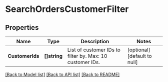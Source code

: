 # SearchOrdersCustomerFilter

## Properties
Name | Type | Description | Notes
------------ | ------------- | ------------- | -------------
**CustomerIds** | **[]string** | List of customer IDs to filter by.  Max: 10 customer IDs. | [optional] [default to null]

[[Back to Model list]](../README.md#documentation-for-models) [[Back to API list]](../README.md#documentation-for-api-endpoints) [[Back to README]](../README.md)

